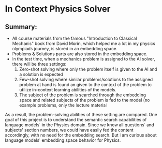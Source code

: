 # In Context Physics Solver
## Summary:

- All course materials from the famous "Introduction to Classical Mechanis" book from David Morin, which helped me a lot in my physics olympiads journey,  is stored in an embedding space.
- Problems & Solutions parts are also stored in the embedding space.
- In the test time, when a mechanics problem is assigned to the AI solver, there will be three settings:
    1) Zero-shot solving where only the problem itself is given to the AI and a solution is expected
    2) Few-shot solving where similar problems/solutions to the assigned problem at hand is found an given to the context of the problem to utilize in-context learning abilities of the models.
    3) The subject of the problem is searched through the embedding space and related subjects of the problem is fed to the model (no example problems, only the lecture material

As a result, the problem-solving abilities of these setting are compared.
One goal of this project is to understand the semantic search capabilities of language models' in the Physics domain.
Since we know all questions' and subjects' section numbers, we could have easily fed the content accordingly, with no need for the embedding search. But I am curious about language models' embedding space behavior for Physics.


